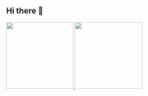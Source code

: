 ## Hi there 👋

<!--
**JohanaPizarroL/JohanaPizarroL** is a ✨ _special_ ✨ repository because its `README.md` (this file) appears on your GitHub profile.

Here are some ideas to get you started:

- 🔭 I’m currently working on ...
- 🌱 I’m currently learning ...
- 👯 I’m looking to collaborate on ...
- 🤔 I’m looking for help with ...
- 💬 Ask me about ...
- 📫 How to reach me: ...
- 😄 Pronouns: ...
- ⚡ Fun fact: ...
-->

<div>
  <a href="https://github.com/JohanaPizarroL">
  <img height="180em" src="https://github-readme-stats.vercel.app/api?username=johanapizarrol&show_icons=true&theme=dark&include_all_commits=true&count_private=true"/>
  <img height="180em" src="https://github-readme-stats.vercel.app/api/top-langs/?username=JohanaPizarroL&layout=compact&langs_count=16&theme=dark"/>
  </div>

  
<!--
  ![Snake gif](https://github.com/JohanaPizarroL/JohanaPizarroL/blob/output/github-contribution-grid-snake.svg)
-->
